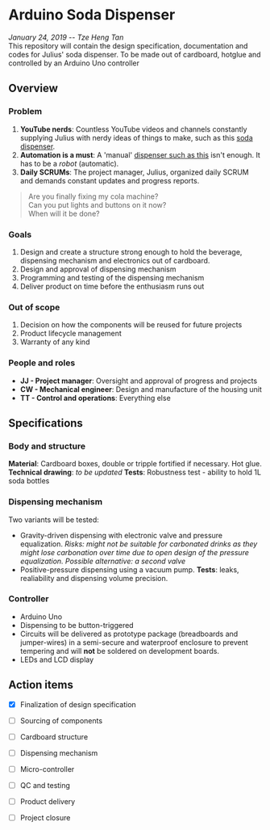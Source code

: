 # Arduino Soda Dispenser
*January 24, 2019 -- Tze Heng Tan*  
This repository will contain the design specification, documentation and codes for Julius' soda dispenser. To be made out of cardboard, hotglue and controlled by an Arduino Uno controller 
## Overview
### Problem
1. **YouTube nerds**: Countless YouTube videos and channels constantly supplying Julius with nerdy ideas of things to make, such as this [soda dispenser](https://www.youtube.com/watch?v=k0ERi0Bt8Gk).
2. **Automation is a must**: A 'manual' [dispenser such as this](https://www.youtube.com/watch?v=Ek0GqIr99X8) isn't enough. It has to be a *robot* (automatic).
3. **Daily SCRUMs**: The project manager, Julius, organized daily SCRUM and demands constant updates and progress reports.
> Are you finally fixing my cola machine?  
> Can you put lights and buttons on it now?  
> When will it be done?  
### Goals
1. Design and create a structure strong enough to hold the beverage, dispensing mechanism and electronics out of cardboard.
2. Design and approval of dispensing mechanism
3. Programming and testing of the dispensing mechanism
4. Deliver product on time before the enthusiasm runs out
### Out of scope
1. Decision on how the components will be reused for future projects
2. Product lifecycle management
3. Warranty of any kind
### People and roles
* **JJ - Project manager**: Oversight and approval of progress and projects
* **CW - Mechanical engineer**: Design and manufacture of the housing unit
* **TT - Control and operations**: Everything else 
## Specifications
### Body and structure
**Material**: Cardboard boxes, double or tripple fortified if necessary. Hot glue.
**Technical drawing**: *to be updated*
**Tests**: Robustness test - ability to hold 1L soda bottles
### Dispensing mechanism
Two variants will be tested:
* Gravity-driven dispensing with electronic valve and pressure equalization. *Risks: might not be suitable for carbonated drinks as they might lose carbonation over time due to open design of the pressure equalization. Possible alternative: a second valve*
* Positive-pressure dispensing using a vacuum pump.
**Tests**: leaks, realiability and dispensing volume precision.
### Controller
* Arduino Uno
* Dispensing to be button-triggered
* Circuits will be delivered as prototype package (breadboards and jumper-wires) in a semi-secure and waterproof enclosure to prevent tempering and will **not** be soldered on development boards.
* LEDs and LCD display
## Action items
- [x] Finalization of design specification
- [ ] Sourcing of components
- [ ] Cardboard structure
- [ ] Dispensing mechanism
- [ ] Micro-controller
- [ ] QC and testing
- [ ] Product delivery
- [ ] Project closure



